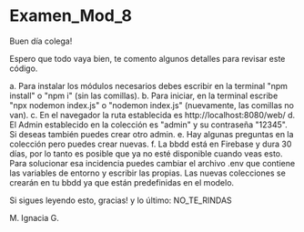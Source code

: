 # Examen_Mod_8

Buen día colega!

Espero que todo vaya bien, te comento algunos detalles para revisar este código.

a. Para instalar los módulos necesarios debes escribir en la terminal "npm install" o "npm i" (sin las comillas).
b. Para iniciar, en la terminal escribe "npx nodemon index.js" o "nodemon index.js" (nuevamente, las comillas no van).
c. En el navegador la ruta establecida es http://localhost:8080/web/
d. El Admin establecido en la colección es "admin" y su contraseña "12345". Si deseas también puedes crear otro admin.
e. Hay algunas preguntas en la colección pero puedes crear nuevas.
f. La bbdd está en Firebase y dura 30 días, por lo tanto es posible que ya no esté disponible cuando veas esto. 
Para solucionar esa incidencia puedes cambiar el archivo .env que contiene las variables de entorno y escribir las propias.
Las nuevas colecciones se crearán en tu bbdd ya que están predefinidas en el modelo.

Si sigues leyendo esto, gracias! y lo último: NO_TE_RINDAS

M. Ignacia G.
